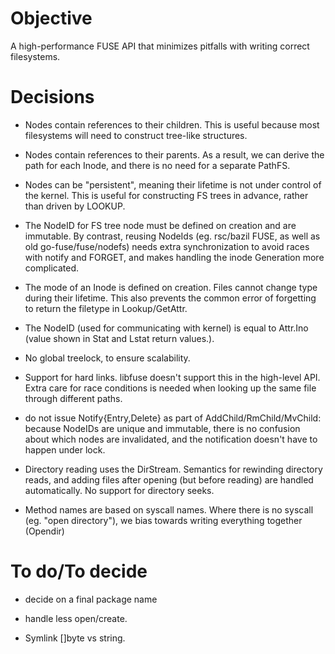
Objective
=========

A high-performance FUSE API that minimizes pitfalls with writing
correct filesystems.

Decisions
=========

   * Nodes contain references to their children. This is useful
     because most filesystems will need to construct tree-like
     structures.

   * Nodes contain references to their parents. As a result, we can
     derive the path for each Inode, and there is no need for a
     separate PathFS.

   * Nodes can be "persistent", meaning their lifetime is not under
     control of the kernel. This is useful for constructing FS trees
     in advance, rather than driven by LOOKUP.

   * The NodeID for FS tree node must be defined on creation and are
     immutable. By contrast, reusing NodeIds (eg. rsc/bazil FUSE, as
     well as old go-fuse/fuse/nodefs) needs extra synchronization to
     avoid races with notify and FORGET, and makes handling the inode
     Generation more complicated.
     
   * The mode of an Inode is defined on creation.  Files cannot change
     type during their lifetime. This also prevents the common error
     of forgetting to return the filetype in Lookup/GetAttr.
     
   * The NodeID (used for communicating with kernel) is equal to
     Attr.Ino (value shown in Stat and Lstat return values.). 

   * No global treelock, to ensure scalability.

   * Support for hard links. libfuse doesn't support this in the
     high-level API.  Extra care for race conditions is needed when
     looking up the same file through different paths.

   * do not issue Notify{Entry,Delete} as part of
     AddChild/RmChild/MvChild: because NodeIDs are unique and
     immutable, there is no confusion about which nodes are
     invalidated, and the notification doesn't have to happen under
     lock.

   * Directory reading uses the DirStream. Semantics for rewinding
     directory reads, and adding files after opening (but before
     reading) are handled automatically. No support for directory
     seeks.

   * Method names are based on syscall names. Where there is no
     syscall (eg. "open directory"), we bias towards writing
     everything together (Opendir)

To do/To decide
=========

   * decide on a final package name

   * handle less open/create.

   * Symlink []byte vs string.
